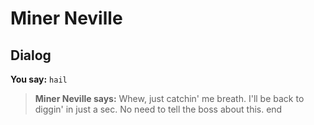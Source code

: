 # Miner Neville
## Dialog

**You say:** `hail`



>**Miner Neville says:** Whew, just catchin' me breath.  I'll be back to diggin' in just a sec.  No need to tell the boss about this.
end
